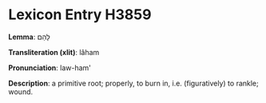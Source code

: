 # Lexicon Entry H3859

**Lemma**: לָהַם

**Transliteration (xlit)**: lâham

**Pronunciation**: law-ham'

**Description**:
a primitive root; properly, to burn in, i.e. (figuratively) to rankle; wound.
